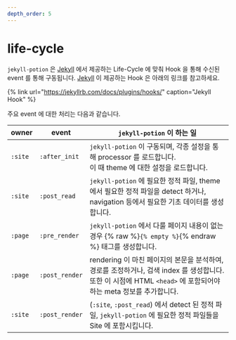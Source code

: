 ```yaml
---
depth_order: 5
---
```


# life-cycle

`jekyll-potion` 은 [Jekyll](https://jekyllrb.com/) 에서 제공하는 Life-Cycle 에 맞춰 Hook 을 통해 수신된 event 를 통해 구동됩니다. [Jekyll](https://jekyllrb.com/) 이 제공하는 Hook 은 아래의 링크를 참고하세요.

{% link url="https://jekyllrb.com/docs/plugins/hooks/" caption="Jekyll Hook" %}

주요 event 에 대한 처리는 다음과 같습니다.

| owner   | event          | `jekyll-potion` 이 하는 일                                                                                           |
|---------|----------------|------------------------------------------------------------------------------------------------------------------|
| `:site` | `:after_init`  | `jekyll-potion` 이 구동되며, 각종 설정을 통해 processor 를 로드합니다.<br/>이 때 theme 에 대한 설정을 로드합니다.                               |
| `:site` | `:post_read`   | `jekyll-potion` 에 필요한 정적 파일, theme 에서 필요한 정적 파일을 detect 하거나, navigation 등에서 필요한 기초 데이터를 생성합니다.                   |
| `:page` | `:pre_render`  | `jekyll-potion` 에서 다룰 페이지 내용이 없는 경우 {% raw %}`{% empty %}`{% endraw %} 태그를 생성합니다.                                |
| `:page` | `:post_render` | rendering 이 마친 페이지의 본문을 분석하여, 경로를 조정하거나, 검색 index 를 생성합니다.<br/>또한 이 시점에 HTML `<head>` 에 포함되어야 하는 meta 정보를 추가합니다. |
| `:site` | `:post_render` | (`:site`, `:post_read`) 에서 detect 된 정적 파일, `jekyll-potion` 에 필요한 정적 파일들을 Site 에 포함시킵니다.                          |
